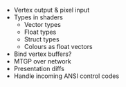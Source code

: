 ﻿- Vertex output & pixel input
- Types in shaders
	- Vector types
	- Float types
	- Struct types
	- Colours as float vectors
- Bind vertex buffers?
- MTGP over network
- Presentation diffs
- Handle incoming ANSI control codes